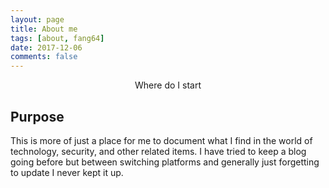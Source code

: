```yaml
---
layout: page
title: About me
tags: [about, fang64]
date: 2017-12-06
comments: false
---
```

    
<center>Where do I start</center>

## Purpose
This is more of just a place for me to document what I find in the world of technology, security, and other related items. I have
tried to keep a blog going before but between switching platforms and generally just forgetting to update I never kept it up.


